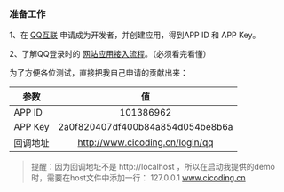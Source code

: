 ### 准备工作
1、在 [QQ互联](https://connect.qq.com/index.html) 申请成为开发者，并创建应用，得到APP ID 和 APP Key。

2、了解QQ登录时的 [网站应用接入流程](http://wiki.connect.qq.com/%E7%BD%91%E7%AB%99%E5%BA%94%E7%94%A8%E6%8E%A5%E5%85%A5%E6%B5%81%E7%A8%8B)。（必须看完看懂）

为了方便各位测试，直接把我自己申请的贡献出来：

参数|值
---| :---:
APP ID|101386962
APP Key|2a0f820407df400b84a854d054be8b6a
回调地址|http://www.cicoding.cn/login/qq

> 提醒：因为回调地址不是 http://localhost ，所以在启动我提供的demo时，需要在host文件中添加一行：
127.0.0.1 www.cicoding.cn

